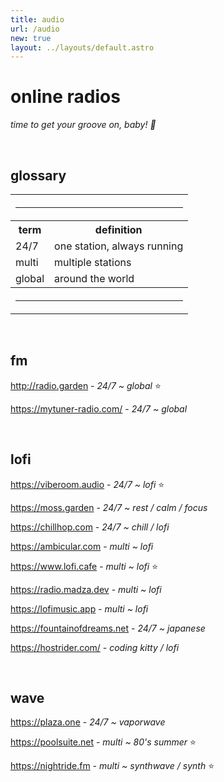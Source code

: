 ```yaml
---
title: audio
url: /audio
new: true
layout: ../layouts/default.astro
---
```


# online radios

_time to get your groove on, baby! 🕺_

<br>

## glossary

<table className="text-center">
<th colspan="5"><hr></th></tr>
    <tr>
        <th scope="col">term</th>
        <th scope="col">definition</th>
    </tr>
    <tr>
        <td>24/7</td>
        <td>one station, always running</td>
    </tr>
    <tr>
        <td>multi</td>
        <td>multiple stations</td>
    </tr>
    <tr>
        <td>global</td>
        <td>around the world</td>
    </tr>
    <th colspan="5"><hr></th></tr>
</table>

<br>

## fm

http://radio.garden - _24/7 ~ global_ ⭐

https://mytuner-radio.com/ - _24/7 ~ global_

<br>

## lofi

https://viberoom.audio - _24/7 ~ lofi_ ⭐

https://moss.garden - _24/7 ~ rest / calm / focus_

https://chillhop.com - _24/7 ~ chill / lofi_

https://ambicular.com - _multi ~ lofi_

https://www.lofi.cafe - _multi ~ lofi_ ⭐

https://radio.madza.dev - _multi ~ lofi_

https://lofimusic.app - _multi ~ lofi_

https://fountainofdreams.net - _24/7 ~ japanese_

https://hostrider.com/ - _coding kitty / lofi_

<br>

## wave

https://plaza.one - _24/7 ~ vaporwave_

https://poolsuite.net - _multi ~ 80's summer_ ⭐

https://nightride.fm - _multi ~ synthwave / synth_ ⭐
